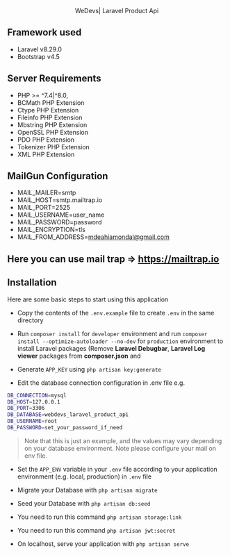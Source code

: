 <p align="center">
WeDevs| Laravel Product Api
</p>

## Framework used

- Laravel v8.29.0
- Bootstrap v4.5

## Server Requirements

- PHP >= ^7.4|^8.0,
- BCMath PHP Extension
- Ctype PHP Extension
- Fileinfo PHP Extension
- Mbstring PHP Extension
- OpenSSL PHP Extension
- PDO PHP Extension
- Tokenizer PHP Extension
- XML PHP Extension


## MailGun Configuration

- MAIL_MAILER=smtp
- MAIL_HOST=smtp.mailtrap.io
- MAIL_PORT=2525
- MAIL_USERNAME=user_name
- MAIL_PASSWORD=password
- MAIL_ENCRYPTION=tls
- MAIL_FROM_ADDRESS=mdeahiamondal@gmail.com

## Here you can use mail trap  => https://mailtrap.io


## Installation
Here are some basic steps to start using this application

- Copy the contents of the `.env.example` file to create `.env` in the same directory

- Run `composer install` for `developer` environment and run `composer install --optimize-autoloader --no-dev` for `production` environment to install Laravel packages (Remove **Laravel Debugbar**, **Laravel Log viewer** packages from **composer.json** and

- Generate `APP_KEY` using `php artisan key:generate`

- Edit the database connection configuration in .env file e.g.

```sh
DB_CONNECTION=mysql
DB_HOST=127.0.0.1
DB_PORT=3306
DB_DATABASE=webdevs_laravel_product_api
DB_USERNAME=root
DB_PASSWORD=set_your_password_if_need
```

> Note that this is just an example, and the values may vary depending on your database environment.
> Note please configure your mail on env file.

- Set the `APP_ENV` variable in your `.env` file according to your application environment (e.g. local, production) in `.env` file

- Migrate your Database with `php artisan migrate`

- Seed your Database with `php artisan db:seed`
- You need to run this command `php artisan storage:link`
- You need to run this command `php artisan jwt:secret`

- On localhost, serve your application with `php artisan serve`
